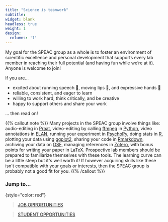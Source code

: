 ```yaml
---
title: "Science is teamwork"
subtitle:
widget: blank
headless: true
weight: 1
design:
  columns: '1'
---
```


My goal for the SPEAC group as a whole is to foster an environment of scientific excellence
and personal development that supports every lab member in reaching their full potential (and
having fun while we’re at it). Anyone is welcome to join!

If you are...
- excited about running speech :speech_balloon:, moving lips :lips:, and expressive hands :wave:
- reliable, consistent, and eager to learn
- willing to work hard, think critically, and be creative
- happy to support others and share your work

... then read on!

{{% callout note %}}
Many projects in the SPEAC group involve things like: audio-editing in [Praat](https://www.fon.hum.uva.nl/praat/), video-editing by calling [ffmpeg](https://ffmpeg.org/) in [Python](https://www.python.org/downloads/), video annotations in [ELAN](https://archive.mpi.nl/tla/elan/), running your experiment in [PsychoPy](https://www.psychopy.org/), doing stats in [R](https://www.r-project.org/), plotting your data using [ggplot2](https://ggplot2.tidyverse.org/), sharing your code in [Rmarkdown](https://rmarkdown.rstudio.com/), archiving your data on [OSF](https://osf.io/), managing references in [Zotero](https://www.zotero.org/), with bonus points for writing your paper in [LaTeX](https://www.latex-project.org/). Prospective lab members should be prepared to familiarize themselves with these tools. The learning curve can be a little steep but it's well worth it! If however acquiring skills like these isn't compatible with your goals or interests, then the SPEAC group is probably not a good fit for you.
{{% /callout %}}

### Jump to...
{style="color: red"}

> [JOB OPPORTUNITIES](#job-opportunities)

> [STUDENT OPPORTUNITIES](#student-opportunities)

